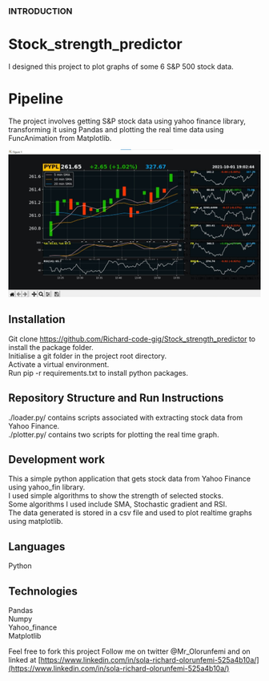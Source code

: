 ### INTRODUCTION
# Stock_strength_predictor  
I designed this project to plot graphs of some 6 S&P 500 stock data.  

# Pipeline
The project involves getting S&P stock data using yahoo finance library, transforming it using Pandas and plotting the real time data using FuncAnimation from Matplotlib.  

![Sample image](https://github.com/Richard-code-gig/Stock_strength_predictor/blob/master/image/result_sample.jpeg?raw=true)

## Installation
Git clone https://github.com/Richard-code-gig/Stock_strength_predictor to install the package folder.  
Initialise a git folder in the project root directory.  
Activate a virtual environment.  
Run pip -r requirements.txt to install python packages.  
 
## Repository Structure and Run Instructions
./loader.py/ contains scripts associated with extracting stock data from Yahoo Finance.  
./plotter.py/ contains two scripts for plotting the real time graph.  

## Development work
This a simple python application that gets stock data from Yahoo Finance using yahoo_fin library.  
I used simple algorithms to show the strength of selected stocks.  
Some algorithms I used include SMA, Stochastic gradient and RSI.  
The data generated is stored in a csv file and used to plot realtime graphs using matplotlib.  

## Languages
Python  

## Technologies
Pandas  
Numpy  
Yahoo_finance  
Matplotlib  

Feel free to fork this project Follow me on twitter @Mr_Olorunfemi and on linked at [https://www.linkedin.com/in/sola-richard-olorunfemi-525a4b10a/](https://www.linkedin.com/in/sola-richard-olorunfemi-525a4b10a/)
